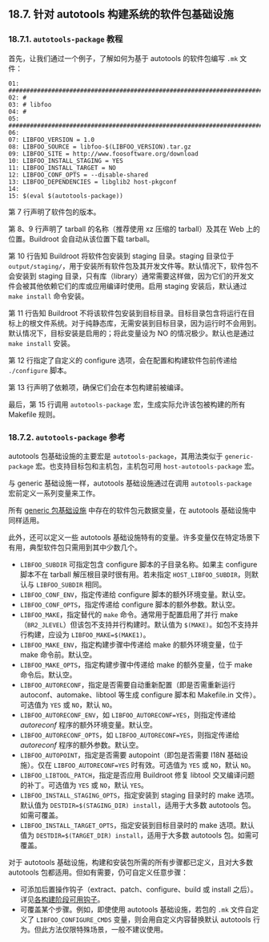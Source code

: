 ## 18.7. 针对 autotools 构建系统的软件包基础设施

### 18.7.1. `autotools-package` 教程

首先，让我们通过一个例子，了解如何为基于 autotools 的软件包编写 `.mk` 文件：

```
01: ################################################################################
02: #
03: # libfoo
04: #
05: ################################################################################
06:
07: LIBFOO_VERSION = 1.0
08: LIBFOO_SOURCE = libfoo-$(LIBFOO_VERSION).tar.gz
09: LIBFOO_SITE = http://www.foosoftware.org/download
10: LIBFOO_INSTALL_STAGING = YES
11: LIBFOO_INSTALL_TARGET = NO
12: LIBFOO_CONF_OPTS = --disable-shared
13: LIBFOO_DEPENDENCIES = libglib2 host-pkgconf
14:
15: $(eval $(autotools-package))
```

第 7 行声明了软件包的版本。

第 8、9 行声明了 tarball 的名称（推荐使用 xz 压缩的 tarball）及其在 Web 上的位置。Buildroot 会自动从该位置下载 tarball。

第 10 行告知 Buildroot 将软件包安装到 staging 目录。staging 目录位于 `output/staging/`，用于安装所有软件包及其开发文件等。默认情况下，软件包不会安装到 staging 目录，只有库（library）通常需要这样做，因为它们的开发文件会被其他依赖它们的库或应用编译时使用。启用 staging 安装后，默认通过 `make install` 命令安装。

第 11 行告知 Buildroot 不将该软件包安装到目标目录。目标目录包含将运行在目标上的根文件系统。对于纯静态库，无需安装到目标目录，因为运行时不会用到。默认情况下，目标安装是启用的；将此变量设为 NO 的情况极少。默认也是通过 `make install` 安装。

第 12 行指定了自定义的 configure 选项，会在配置和构建软件包前传递给 `./configure` 脚本。

第 13 行声明了依赖项，确保它们会在本包构建前被编译。

最后，第 15 行调用 `autotools-package` 宏，生成实际允许该包被构建的所有 Makefile 规则。

### 18.7.2. `autotools-package` 参考

autotools 包基础设施的主要宏是 `autotools-package`，其用法类似于 `generic-package` 宏。也支持目标包和主机包，主机包可用 `host-autotools-package` 宏。

与 generic 基础设施一样，autotools 基础设施通过在调用 `autotools-package` 宏前定义一系列变量来工作。

所有 [generic 包基础设施](https://buildroot.org/downloads/manual/manual.html#generic-package-reference) 中存在的软件包元数据变量，在 autotools 基础设施中同样适用。

此外，还可以定义一些 autotools 基础设施特有的变量。许多变量仅在特定场景下有用，典型软件包只需用到其中少数几个。

- `LIBFOO_SUBDIR` 可指定包含 configure 脚本的子目录名称。如果主 configure 脚本不在 tarball 解压根目录时很有用。若未指定 `HOST_LIBFOO_SUBDIR`，则默认与 `LIBFOO_SUBDIR` 相同。
- `LIBFOO_CONF_ENV`，指定传递给 configure 脚本的额外环境变量。默认空。
- `LIBFOO_CONF_OPTS`，指定传递给 configure 脚本的额外参数。默认空。
- `LIBFOO_MAKE`，指定替代的 `make` 命令。通常用于配置启用了并行 make（`BR2_JLEVEL`）但该包不支持并行构建时。默认值为 `$(MAKE)`。如包不支持并行构建，应设为 `LIBFOO_MAKE=$(MAKE1)`。
- `LIBFOO_MAKE_ENV`，指定构建步骤中传递给 make 的额外环境变量，位于 make 命令前。默认空。
- `LIBFOO_MAKE_OPTS`，指定构建步骤中传递给 make 的额外变量，位于 make 命令后。默认空。
- `LIBFOO_AUTORECONF`，指定是否需要自动重新配置（即是否需重新运行 autoconf、automake、libtool 等生成 configure 脚本和 Makefile.in 文件）。可选值为 `YES` 或 `NO`，默认 `NO`。
- `LIBFOO_AUTORECONF_ENV`，如 `LIBFOO_AUTORECONF=YES`，则指定传递给 *autoreconf* 程序的额外环境变量。默认空。
- `LIBFOO_AUTORECONF_OPTS`，如 `LIBFOO_AUTORECONF=YES`，则指定传递给 *autoreconf* 程序的额外参数。默认空。
- `LIBFOO_AUTOPOINT`，指定是否需要 autopoint（即包是否需要 I18N 基础设施）。仅在 `LIBFOO_AUTORECONF=YES` 时有效。可选值为 `YES` 或 `NO`，默认 `NO`。
- `LIBFOO_LIBTOOL_PATCH`，指定是否应用 Buildroot 修复 libtool 交叉编译问题的补丁。可选值为 `YES` 或 `NO`，默认 `YES`。
- `LIBFOO_INSTALL_STAGING_OPTS`，指定安装到 staging 目录时的 make 选项。默认值为 `DESTDIR=$(STAGING_DIR) install`，适用于大多数 autotools 包。如需可覆盖。
- `LIBFOO_INSTALL_TARGET_OPTS`，指定安装到目标目录时的 make 选项。默认值为 `DESTDIR=$(TARGET_DIR) install`，适用于大多数 autotools 包。如需可覆盖。

对于 autotools 基础设施，构建和安装包所需的所有步骤都已定义，且对大多数 autotools 包都适用。但如有需要，仍可自定义任意步骤：

- 可添加后置操作钩子（extract、patch、configure、build 或 install 之后）。详见[各构建阶段可用钩子](https://buildroot.org/downloads/manual/manual.html#hooks)。
- 可覆盖某个步骤。例如，即使使用 autotools 基础设施，若包的 `.mk` 文件自定义了 `LIBFOO_CONFIGURE_CMDS` 变量，则会用自定义内容替换默认 autotools 行为。但此方法仅限特殊场景，一般不建议使用。
